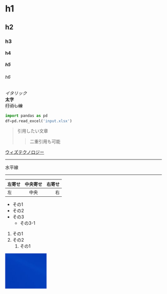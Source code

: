 
<!-- 見出し -->
# h1
## h2
### h3
#### h4
##### h5
###### h6

<!-- テキストの装飾 -->
<!-- 空白2つで改行 -->
*イタリック*  
**太字**  
~~打消し線~~  

<!-- ソースコード(バッククウォート:shift+@) -->
```python
import pandas as pd 
df=pd.read_excel('input.xlsx')
```

<!-- 引用 -->
>引用したい文章
>>二重引用も可能
>

<!-- リンク -->
[ウィズテクノロジー](https.//www.whizz-tech.co.jp/)

<!-- 文章を区切りたいときに便利 -->
***
水平線
***


<!-- テーブル -->
| 左寄せ | 中央寄せ | 右寄せ |
|:------|:--------:|-------:|
| 左    | 中央     | 右　   |

<!-- 箇条書き -->
* その1
* その2
* その3
    * その3-1

<!-- 番号付きリスト -->
1. その1
2. その2
    1. その1

<!-- 画像 -->
![画像](キャプチャ.png)
